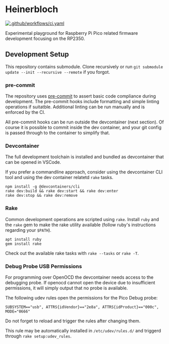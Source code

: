 # Heinerbloch

[![.github/workflows/ci.yaml](https://github.com/MatzeS/heinerbloch/actions/workflows/ci.yaml/badge.svg?branch=main&event=push)](https://github.com/MatzeS/heinerbloch/actions/workflows/ci.yaml)

Experimental playground for Raspberry Pi Pico related firmware development focusing on the RP2350.

## Development Setup
This repository contains submodule. Clone recursively or run `git submodule update --init --recursive --remote` if you forgot.

### pre-commit
The repository uses [pre-commit](https://pre-commit.com/) to assert basic code compliance during development.
The pre-commit hooks include formatting and simple linting operations if suitatble.
Additional linting can be run manually and is enforced by the CI.

All pre-commit hooks can be run outside the devcontainer (next section).
Of course it is possible to commit inside the dev container, and your git config is passed through
to the container to simplify that.

### Devcontainer
The full development toolchain is installed and bundled as devcontainer that can be opened in VSCode.

If you prefer a commandline approach, consider using the devcontainer CLI tool and using the dev container relatetd `rake` tasks.
```
npm install -g @devcontainers/cli
rake dev:build && rake dev:start && rake dev:enter
rake dev:stop && rake dev:remove
```

### Rake
Common development operations are scripted using `rake`.
Install `ruby` and the `rake` gem to make the rake utility available (follow ruby's instructions regarding your `$PATH`).
```
apt install ruby
gem install rake
```

Check out the available rake tasks with `rake --tasks` or `rake -T`.

### Debug Probe USB Permissions
For programming over OpenOCD the devcontainer needs access to the debugging probe.
If openocd cannot open the device due to insufficient permissions, it will simply output that no probe is available.

The following udev rules open the permissions for the Pico Debug probe:
```
SUBSYSTEM=="usb", ATTRS{idVendor}=="2e8a", ATTRS{idProduct}=="000c", MODE="0666"
```
Do not forget to reload and trigger the rules after changing them.

This rule may be automatically installed in `/etc/udev/rules.d/` and triggerd through `rake setup:udev_rules`.
